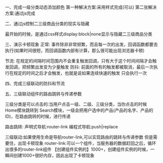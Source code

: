 一、完成一级分类动态添加颜色 
第一种解决方案:采用样式完成(可以)
第二张解决方案:通过js完成

二、通过js控制二三级商品分类的现实与隐藏

最开始的时候，是通过css样式display:block|none显示与隐藏二三级商品分类

三、演示卡顿现象
正常: 事件除非非常频繁，而且每一次的出发，回调函数都要去执行(如果时间很短，而回调函数内部有计算，那么很可能出现浏览器卡顿)

节流: 在规定的间隔时间范围内不会重复触发回调，只有大于这个时间间隔才会触发回调，把频繁出发变为少量触发
防抖: 前面的所有的触发都被取消，最后一次执行在规定的时间之后才会触发，也就是说如果连续快速的触发 只会执行一次

四、完成三级联动的防抖和节流

五、三级联动组件的路由跳转与传递参数

三级分类是可以点击的:当用户点击一级、二级、三级分类，当你点击的时候Home模块跳转到
Search模块，一级会把用户选中的产品(产品的名字、产品的ID)，在路由跳转的时候，进行传递

路由跳转:
声明式导航:router-link
编程式导航:push|replace

三级联动:如果使用生命是导航router-link,可以实现路由的跳转与传递参数
但是需要住，出现卡顿现象
router-link:可以一个组件，当服务器的数据赶回之后，循环出很多的router-link组件
【创建组件实例的】1000+，创建组件实例的时候，一瞬间创建1000+很好内存，因此出现了卡顿现象